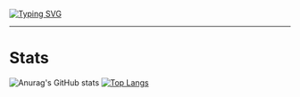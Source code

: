 
[![Typing SVG](https://readme-typing-svg.herokuapp.com/?lines=Welcome+To+My+Github;I+Am+A+Software+Developer)](https://git.io/typing-svg)



---
# Stats
![Anurag's GitHub stats](https://github-readme-stats.vercel.app/api?username=galihap76&show_icons=true&theme=white)
[![Top Langs](https://github-readme-stats.vercel.app/api/top-langs/?username=anuraghazra&layout=compact)](https://github.com/anuraghazra/github-readme-stats)
